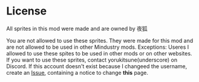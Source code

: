 # License

All sprites in this mod were made and are owned by 夜狐

You are not allowed to use these sprites. They were made for this mod and are not allowed to be used in other Mindustry mods.
Exceptions: Useres I allowed to use these spites to be used in other mods or on other websites.
If you want to use these sprites, contact yorukitsune(underscore) on Discord.
If this account doesn't exist because I changeed the username, create an [Issue](https://github.com/Yoru-Kitsune/Simpledustry/issues), containing a notice to change __this__ page.
